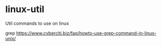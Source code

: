 # linux-util
Util commands to use on linux


grep
https://www.cyberciti.biz/faq/howto-use-grep-command-in-linux-unix/
